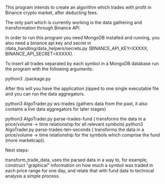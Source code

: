 This program intends to create an algorithm which trades with profit in Binance crypto market, after deducting fees.

The only part which is currently working is the data gathering and transformation through Binance API.

In order to run this program you need MongoDB installed and running, you also need a binance api key and secret in /data_handling/data_helpers/secrets.py (BINANCE_API_KEY=XXXXX, BINANCE_API_SECRET=XXXXX).

To insert all trades separated by each symbol in a MongoDB database run the program with the following arguments:

python3 ./package.py

After this will you have the application zipped to one single executable file and you can run the data aggregators.

python3 AlgoTrader.py ws-trades (gathers data from the past, it also contains a live data aggregators for later stages)

python3 AlgoTrader.py parse-trades-fund ( transforms the data in a price/volume -> time relationship for all relevant symbols)
python3 AlgoTrader.py parse-trades-ten-seconds ( transforms the data in a price/volume -> time relationship for the symbols which comprise the fund (more marketcap)).


Next steps:

transform_trade_data, uses the parsed data in a way to, for example, construct "graphical" information on how much a 
symbol was traded in each price range for one day, and relate that with fund data to technical analysis a simple process.